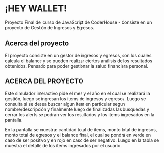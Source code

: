 # ¡HEY WALLET!

Proyecto Final del curso de JavaScript de CoderHouse - Consiste en un proyecto de Gestión de Ingresos y Egresos.

## Acerca del proyecto

El proyecto consiste en un gestor de ingresos y egresos, con los cuales calcula el balance y se pueden realizar ciertos análisis de los resultados obtenidos.
Pensado para poder gestionar la salud financiera personal.

## ACERCA DEL PROYECTO

Este simulador interactivo pide el mes y el año en el cual se realizará la gestión, luego se ingresan los items de ingresos y egresos. 
Luego se consulta si se desea buscar algun item en particular segun nombre/descripción y finalmente luego de finalizadas las busquedas y cerrar los alerts se podran ver los resultados y los items ingresados en la pantalla.

En la pantalla se muestra: cantidad total de items, monto total de ingresos, monto total de egresos y el balance final, el cual se pondrá en verde en caso de ser positivo y en rojo en caso de ser negativo. Luego en la tabla se muestra el detalle de los items ingresados por el usuario.
